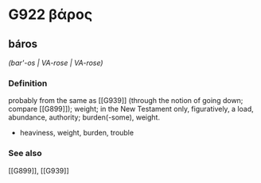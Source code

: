 # G922 βάρος

## báros

_(bar'-os | VA-rose | VA-rose)_

### Definition

probably from the same as [[G939]] (through the notion of going down; compare [[G899]]); weight; in the New Testament only, figuratively, a load, abundance, authority; burden(-some), weight.

- heaviness, weight, burden, trouble

### See also

[[G899]], [[G939]]

